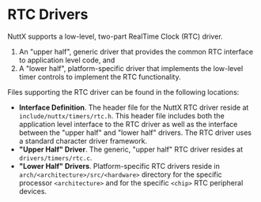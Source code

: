 # RTC Drivers

NuttX supports a low-level, two-part RealTime Clock (RTC) driver.

1.  An "upper half", generic driver that provides the common RTC
    interface to application level code, and
2.  A "lower half", platform-specific driver that implements the
    low-level timer controls to implement the RTC functionality.

Files supporting the RTC driver can be found in the following locations:

  - **Interface Definition**. The header file for the NuttX RTC driver
    reside at `include/nuttx/timers/rtc.h`. This header file includes
    both the application level interface to the RTC driver as well as
    the interface between the "upper half" and "lower half" drivers. The
    RTC driver uses a standard character driver framework.
  - **"Upper Half" Driver**. The generic, "upper half" RTC driver
    resides at `drivers/timers/rtc.c`.
  - **"Lower Half" Drivers**. Platform-specific RTC drivers reside in
    `arch/<architecture>/src/<hardware>` directory for the specific
    processor `<architecture>` and for the specific `<chip>` RTC
    peripheral devices.
